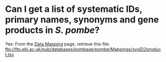 # Can I get a list of systematic IDs, primary names, synonyms and gene products in *S. pombe*?
<!-- pombase_categories: Genome statistics and lists -->

Yes: From the [Data Mapping](/downloads/names-and-identifiers) page, retrieve
this file:
ftp://ftp.ebi.ac.uk/pub/databases/pombase/pombe/Mappings/sysID2product.tsv

